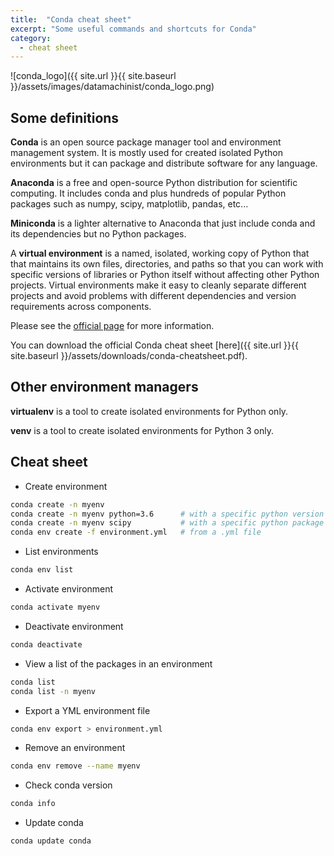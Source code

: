 ```yaml
---
title:  "Conda cheat sheet"
excerpt: "Some useful commands and shortcuts for Conda"
category:
  - cheat sheet
---
```



![conda_logo]({{ site.url }}{{ site.baseurl }}/assets/images/datamachinist/conda_logo.png)




## Some definitions

**Conda** is an open source package manager tool and environment management system. It is mostly used for created isolated Python environments but it can package and distribute software for any language.

**Anaconda** is a free and open-source Python distribution for scientific computing. It includes conda and plus hundreds of popular Python packages such as numpy, scipy, matplotlib, pandas, etc...

**Miniconda** is a lighter alternative to Anaconda that just include conda and its dependencies but no Python packages.

A **virtual environment** is a named, isolated, working copy of Python that that maintains its own files, directories, and paths so that you can work with specific versions of libraries or Python itself without affecting other Python projects. Virtual environments make it easy to cleanly separate different projects and avoid problems with different dependencies and version requirements across components.


Please see the [official page](https://docs.conda.io/projects/conda/en/latest/user-guide/tasks/manage-environments.html) for more information.


You can download the official Conda cheat sheet [here]({{ site.url }}{{ site.baseurl }}/assets/downloads/conda-cheatsheet.pdf).



## Other environment managers



**virtualenv** is a tool to create isolated environments for Python only.


**venv** is a tool to create isolated environments for Python 3 only.




## Cheat sheet


- Create environment

```bash
conda create -n myenv
conda create -n myenv python=3.6      # with a specific python version
conda create -n myenv scipy           # with a specific python package
conda env create -f environment.yml   # from a .yml file
```


- List environments


```bash
conda env list
```


- Activate environment


```bash
conda activate myenv
```


- Deactivate environment


```bash
conda deactivate
```


- View a list of the packages in an environment


```bash
conda list
conda list -n myenv
```


- Export a YML environment file


```bash
conda env export > environment.yml
```


- Remove an environment


```bash
conda env remove --name myenv
```


- Check conda version


```bash
conda info
```


- Update conda


```bash
conda update conda
```


